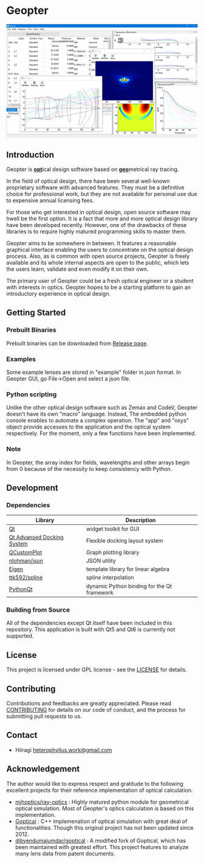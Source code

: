 # Geopter

![demo](data/screenshots/Geopter_demo_windows.png)

## Introduction
Geopter is <u>**opt**</u>ical design software based on <u>**geo**</u>metrical ray tracing.

In the field of optical design, there have been several well-known proprietary software with advanced features. They must be a definitive choice for professional work, but they are not available for personal use due to expensive annual licensing fees.

For those who get interested in optical design, open source software may hwell be the first option. It is a fact that more and more optical design library have been developed recently. However, one of the drawbacks of these libraries is to require highly matured programming skills to master them.

Geopter aims to be somewhere in between. It features a reasonable graphical interface enabling the users to concentrate on the optical design process. Also, as is common with open source projects, Geopter is freely available and its whole internal aspects are open to the public, which lets the users learn, validate and even modify it on their own.

The primary user of Geopter could be a fresh optical engineer or a student with interests in optics.  Geopter hopes to be a starting platform to gain an introductory experience in optical design.


## Getting Started
### Prebuilt Binaries
Prebuilt binaries can be downloaded from [Release page](https://github.com/heterophyllus/Geopter/releases/latest).

### Examples
Some example lenses are stored in "example" folder in json format.  In Geopter GUI, go File->Open and select a json file.

### Python scripting
Unlike the other optical design software such as Zemax and CodeV, Geopter doesn't have its own "macro" language.  Instead, The embedded python console enables to automate a complex operation. The "app" and "osys" object provide accesses to the application and the optical system respectively.
For the moment, only a few functions have been implemented.

### Note
In Geopter, the array index for fields, wavelengths and other arrays begin from 0 because of the necessity to keep consistency with Python.


## Development
### Dependencies

|Library|Description|
|---|---|
|[Qt](https://www.qt.io)|widget toolkit for GUI|
|[Qt Advansed Docking System](https://github.com/githubuser0xFFFF/Qt-Advanced-Docking-System)|Flexible docking layout system|
|[QCustomPlot](https://www.qcustomplot.com)|Graph plotting library |
|[nlohman/json](https://github.com/nlohmann/json)|JSON utility|
|[Eigen](https://eigen.tuxfamily.org/index.php?title=Main_Page)|template library for linear algebra|
|[ttk592/spline](https://github.com/ttk592/spline)|spline interpolation|
|[PythonQt](https://mevislab.github.io/pythonqt/index.html)|dynamic Python binding for the Qt framework|


### Building from Source
All of the dependencies except Qt itself have been included in this repository.
This application is built with Qt5 and Qt6 is currently not supported.


## License
This project is licensed under GPL license - see the [LICENSE](LICENSE.md) for details.


## Contributing
Contributions and feedbacks are greatly appreciated.
Please read [CONTRIBUTING](CONTRIBUTING.md) for details on our code of conduct, and the process for submitting pull requests to us.


## Contact
- Hiiragi <heterophyllus.work@gmail.com>


## Acknowledgement
The author would like to express respect and gratitude to the following excellent projects for their reference implementation of optical calculation.

- [mjhoptics/ray-optics](https://github.com/mjhoptics/ray-optics) : Highly matured python module for geometrical optical simulation.  Most of Geopter's optics calculation is based on this implementation.
- [Goptical](https://www.gnu.org/software/goptical/) : C++ implemenation of optical simulation with great deal of functionalities. Though this original project has not been updated since 2012.
- [dibyendumajumdar/goptical](https://github.com/dibyendumajumdar/goptical) : A modified fork of Goptical, which has been maintained with greatest effort. This project features to analyze many lens data from patent documents.



